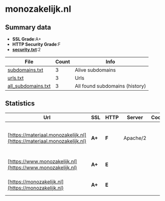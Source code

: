 

# monozakelijk.nl
## Summary data


 - **SSL Grade**:A+
 - **HTTP Security Grade**:F
 - **[security.txt](https://www.digitaleoverheid.nl/nieuws/standaard-security-txt-nu-verplicht-voor-overheid/)**:2


| File       | Count | Info |
|------------|-------|------|
|[subdomains.txt](/data/monozakelijk.nl/subdomains.txt)|3|Alive subdomains|
|[urls.txt](/data/monozakelijk.nl/urls.txt)|3|Urls|
|[all_subdomains.txt](/data/monozakelijk.nl/all_subdomains.txt)|3|All found subdomains (history)|


## Statistics


| Url | SSL | HTTP | Server | Cookie | HSTS | CORS | CTO | CSP | XFO | XXP | RP |FP| Tech |Title |
|--------|-------|-------|------|------|------|------|------|------|------|------|------|------|------|------|
|[https://materiaal.monozakelijk.nl](https://materiaal.monozakelijk.nl)| **A+**| **F**|Apache/2| | | | | | | | :white_check_mark: | |Apache HTTP Server:2 HSTS PHP:7.4.33|Redirecting to h...|
|[https://www.monozakelijk.nl](https://www.monozakelijk.nl)| **A+**| **E**|| | | | | | | | :white_check_mark: | |HSTS Microsoft ASP.NET|Object moved|
|[https://monozakelijk.nl](https://monozakelijk.nl)| **A+**| **E**|| | | | | | | | :white_check_mark: | |HSTS Microsoft ASP.NET|Object moved|

